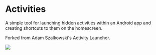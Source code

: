 # Activities
A simple tool for launching hidden activities within an Android app and creating shortcuts to them on the homescreen.

Forked from Adam Szalkowski's Activity Launcher.

[<img src="https://developer.android.com/images/brand/en_generic_rgb_wo_60.png">](https://play.google.com/store/apps/details?id=com.cunnj.activitylauncher)
